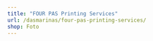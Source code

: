 ```yaml
---
title: "FOUR PAS Printing Services"
url: /dasmarinas/four-pas-printing-services/
shop: Foto
---
```

